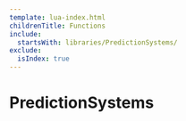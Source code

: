 ```yaml
---
template: lua-index.html
childrenTitle: Functions
include:
  startsWith: libraries/PredictionSystems/
exclude:
  isIndex: true
---
```


# PredictionSystems
